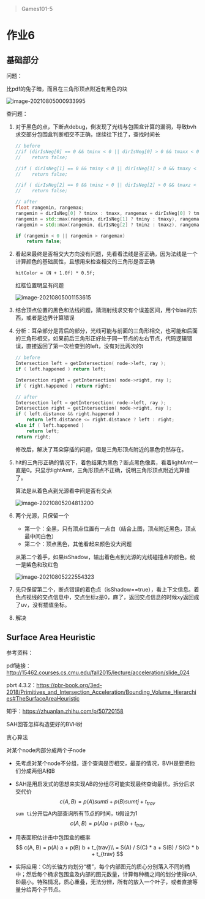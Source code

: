 > Games101-5

# 作业6

## 基础部分

问题：

比pdf的兔子暗，而且在三角形顶点附近有黑色的块

![image-20210805000933995](C:\liujuanjuan\github-plainliu\Games\Games101\Assignment6\NOTES.assets\image-20210805000933995.png)

查问题：

1. 对于黑色的点，下断点debug，倒发现了光线与包围盒计算的漏洞，导致bvh求交部分包围盒判断相交不正确，继续往下找了，查找时间长

   ```c++
   // before
   //if (dirIsNeg[0] == 0 && tminx < 0 || dirIsNeg[0] > 0 && tmaxx < 0 )
   //    return false;
   
   //if ( dirIsNeg[1] == 0 && tminy < 0 || dirIsNeg[1] > 0 && tmaxy < 0 )
   //    return false;
   
   //if ( dirIsNeg[2] == 0 && tminz < 0 || dirIsNeg[2] > 0 && tmaxz < 0 )
   //    return false;
   
   // after
   float rangemin, rangemax;
   rangemin = dirIsNeg[0] ? tminx : tmaxx, rangemax = dirIsNeg[0] ? tmaxx : tminx;
   rangemin = std::max(rangemin, dirIsNeg[1] ? tminy : tmaxy), rangemax = std::min(rangemax, dirIsNeg[1] ? tmaxy : tminy);
   rangemin = std::max(rangemin, dirIsNeg[2] ? tminz : tmaxz), rangemax = std::min(rangemax, dirIsNeg[2] ? tmaxz : tminz);
   
   if (rangemin < 0 || rangemin > rangemax)
       return false;
   ```

   

2. 看起来最终是否相交大方向没有问题，先看看法线是否正确，因为法线是一个计算颜色的基础属性，且想用来检查相交的三角形是否正确

   ```
   hitColor = (N + 1.0f) * 0.5f;
   ```

   红框位置明显有问题

   ![image-20210805001153615](C:\liujuanjuan\github-plainliu\Games\Games101\Assignment6\NOTES.assets\image-20210805001153615.png)

3. 结合顶点位置的黑色和法线问题，猜测射线求交有个误差区间，用个bias的东西，或者是边界计算错误

4. 分析：耳朵部分是背后的部分，光线可能与前面的三角形相交，也可能和后面的三角形相交，如果前后三角形正好处于同一节点的左右节点，代码逻辑错误，直接返回了第一次检查到的left，没有对比两次的t

   ```c++
   // before
   Intersection left = getIntersection( node->left, ray );
   if ( left.happened ) return left;
   
   Intersection right = getIntersection( node->right, ray );
   if ( right.happened ) return right;
   
   // after
   Intersection left = getIntersection( node->left, ray );
   Intersection right = getIntersection( node->right, ray );
   if ( left.distance && right.happened )
       return left.distance <= right.distance ? left : right;
   else if ( left.happened )
       return left;
   return right;
   ```

   修改后，解决了耳朵穿插的问题，但是三角形顶点附近的黑色仍然存在。

5. hit的三角形正确的情况下，着色结果为黑色？断点黑色像素，看着lightAmt一直是0。只显示lightAmt，三角形顶点不正确，说明三角形顶点附近光算错了。

   算法是从着色点到光源看中间是否有交点

   ![image-20210805204813200](C:\liujuanjuan\github-plainliu\Games\Games101\Assignment6\NOTES.assets\image-20210805204813200.png)

6. 两个光源，只保留一个

   - 第一个：全黑，只有顶点位置有一点白（结合上图，顶点附近黑色，顶点最中间白色）
   - 第二个：顶点黑色，其他看起来颜色没大问题

   从第二个着手，如果isShadow，输出着色点到光源的光线碰撞点的颜色。统一是紫色和玫红色

   ![image-20210805222554323](C:\liujuanjuan\github-plainliu\Games\Games101\Assignment6\NOTES.assets\image-20210805222554323.png)

7. 先只保留第二个，断点错误的着色点（isShadow==true），看上下文信息。着色点视线的交点信息中，交点坐标z是0，麻了，返回交点信息的时候xy返回成了uv，没有插值坐标。

8. 解决

## Surface Area Heuristic

参考资料：

pdf链接：http://15462.courses.cs.cmu.edu/fall2015/lecture/acceleration/slide_024

pbrt 4.3.2：https://pbr-book.org/3ed-2018/Primitives_and_Intersection_Acceleration/Bounding_Volume_Hierarchies#TheSurfaceAreaHeuristic

知乎：https://zhuanlan.zhihu.com/p/50720158

SAH回答怎样构造更好的BVH树

贪心算法

对某个node内部分成两个子node

- 先考虑对某个node不分组，逐个查询是否相交，最差的情况，BVH是要把他们分成两组A和B

- SAH是用启发式的思想来实现AB的分组尽可能实现最终查询最优，拆分后求交代价
  $$
  c(A, B) = p(A) sum ti + p(B) sum tj + t_{trav}
  $$
  `sum ti`分开后A内部查询所有节点的时间，ti假设为1
  $$
  c(A, B) = p(A) a + p(B) b + t_{trav}
  $$

- 用表面积估计击中包围盒的概率
  $$
  c(A, B) = p(A) a + p(B) b + t_{trav}\\
  = S(A) / S(C) * a + S(B) / S(C) * b + t_{trav}
  $$

- 实际应用：C的长轴方向划分“桶”，每个内部图元的质心分别落入不同的桶中；然后每个桶求包围盒及内部的图元数量，计算每种桶之间的划分使得c(A, B)最小。特殊情况，质心重叠，无法分辨，所有的放入一个叶子，或者直接等量分给两个子节点。



